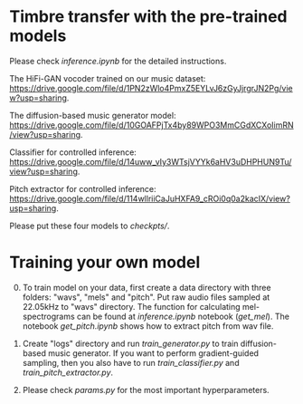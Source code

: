 # Timbre transfer with the pre-trained models

Please check *inference.ipynb* for the detailed instructions.

The HiFi-GAN vocoder trained on our music dataset: https://drive.google.com/file/d/1PN2zWlo4PmxZ5EYLvJ6zGyJjrgrJN2Pg/view?usp=sharing.  

The diffusion-based music generator model: https://drive.google.com/file/d/10GOAFPjTx4by89WPO3MmCGdXCXoIimRN/view?usp=sharing.

Classifier for controlled inference: https://drive.google.com/file/d/14uww_vIy3WTsjVYYk6aHV3uDHPHUN9Tu/view?usp=sharing.

Pitch extractor for controlled inference: https://drive.google.com/file/d/114wllriiCaJuHXFA9_cROi0q0a2kacIX/view?usp=sharing.

Please put these four models to *checkpts/*.

# Training your own model

0. To train model on your data, first create a data directory with three folders: "wavs", "mels" and "pitch". Put raw audio files sampled at 22.05kHz to "wavs" directory. The function for calculating mel-spectrograms can be found at *inference.ipynb* notebook (*get_mel*). The notebook *get_pitch.ipynb* shows how to extract pitch from wav file.

1. Create "logs" directory and run *train_generator.py* to train diffusion-based music generator. If you want to perform gradient-guided sampling, then you also have to run *train_classifier.py* and *train_pitch_extractor.py*.

2. Please check *params.py* for the most important hyperparameters.
